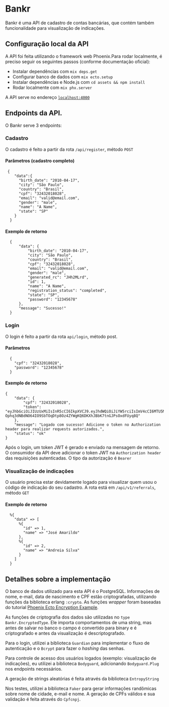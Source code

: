 # Bankr

Bankr é uma API de cadastro de contas bancárias, que contém também funcionalidade para visualização de indicações. 

## Configuração local da API

A API foi feita utilizando o framework web Phoenix.Para rodar localmente, é preciso seguir os seguintes passos (conforme documentação oficial):


  * Instalar dependências com `mix deps.get`
  * Configurar banco de dados com `mix ecto.setup`
  * Instalar dependências e Node.js com `cd assets && npm install`
  * Rodar localmente com `mix phx.server`

A API serve no endereço [`localhost:4000`](http://localhost:4000)

## Endpoints da API. 

O Bankr serve 3 endpoints:

### Cadastro

O cadastro é feito a partir da rota `/api/register`, método `POST`

#### Parâmetros (cadastro completo)
```
 {
    "data":{
      "birth_date": "2010-04-17",
      "city": "São Paulo",
      "country": "Brasil",
      "cpf": "32432018028",
      "email": "valid@email.com",
      "gender": "male",
      "name": "A Name",
      "state": "SP"
    }
  }
```

#### Exemplo de retorno
```
  {
      "data": {
          "birth_date": "2010-04-17",
          "city": "São Paulo",
          "country": "Brasil",
          "cpf": "32432018028",
          "email": "valid@email.com",
          "gender": "male",
          "generated_rc": "JHh2MLrd",
          "id": 1,
          "name": "A Name",
          "registration_status": "completed",
          "state": "SP",
          "password": "12345678"
      },
      "message": "Sucesso!"
  }
```

### Login

O login é feito a partir da rota `api/login`, método post.

#### Parâmetros
```
  {
    "cpf": "32432018028",
    "password": "12345678"
  }
```

#### Exemplo de retorno
```
{
    "data": {
        "cpf": "32432018028",
        "token": "eyJhbGciOiJIUzUxMiIsInR5cCI6IkpXVCJ9.eyJhdWQiOiJiYW5rciIsImV4cCI6MTU5MjI2NzA0MSwiaWF0IjoxNTg5ODQ3ODQxLCJpc3MiOiJiYW5rciIsImp0aSI6IjNlNDVkMjFmLWIxZGEtNGZjYy1hOGM0LTBmOGYzNmY1NWFhMiIsIm5iZiI6MTU4OTg0Nzg0MCwic3ViIjoiMSIsInR5cCI6ImFjY2VzcyJ9.1fScPRPDRcVcYHEiunhkcGwBoG-Ophq3dNBdNO64IO9SbTOqDtp8Oz4ZYWgKQ6DKXhJBbK7tnGJPsOxdFUyq8Q"
    },
    "message": "Logado com sucesso! Adicione o token no Authorization header para realizar requests autorizados.",
    "status": "ok"
}
```

Após o login, um token JWT é gerado e enviado na mensagem de retorno. O consumidor da API deve adicionar o token JWT na `Authorization header` das requisições autenticadas. O tipo da autorização é `Bearer`

### Visualização de indicações 

O usuário precisa estar devidamente logado para visualizar quem usou o código de indicação do seu cadastro. A rota está em `/api/v1/referrals`, método `GET`

#### Exemplo de retorno
```
  %{
    "data" => [
      %{
        "id" => 1,
        "name" => "José Amarildo"
      },
      %{
        "id" => 2,
        "name" => "Andreia Silva"
      }
    ]
  }
```

## Detalhes sobre a implementação

O banco de dados utilizado para esta API é o PostgreSQL. Informações de nome, e-mail, data de nascimento e CPF estão criptografadas, utilizando funções da biblioteca erlang `:crypto`. As funções _wrapper_ foram baseadas do tutorial [Phoenix Ecto Encryption Example](https://github.com/dwyl/phoenix-ecto-encryption-example).

As funções de criptografia dos dados são utilizadas no `type` `Bankr.EncryptedType`. Ele importa comportamentos de uma string, mas antes de salvar no banco o campo é convertido para binary e é criptografado e antes da visualização é descriptografado. 

Para o login, utilizei a biblioteca `Guardian` para implementar o fluxo de autenticação e o `Bcrypt` para fazer o _hashing_ das senhas. 

Para controle de acesso dos usuários logados (exemplo: visualização de indicações), eu utilizei a biblioteca `Bodyguard`, adicionando `Bodyguard.Plug` nos endpoints necessários.

A geração de strings aleatórias é feita através da biblioteca `EntropyString`

Nos testes, utilizei a biblioteca `Faker` para gerar informações randômicas sobre nome de cidade, e-mail e nome. A geração de CPFs válidos e sua validação é feita através do `Cpfcnpj`.
